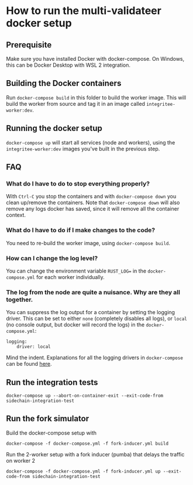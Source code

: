 #  How to run the multi-validateer docker setup

## Prerequisite

Make sure you have installed Docker with docker-compose. On Windows, this can be Docker Desktop with WSL 2 integration.

## Building the Docker containers

Run `docker-compose build` in this folder to build the worker image. This will build the worker from source and tag it in an image called `integritee-worker:dev`.

## Running the docker setup

`docker-compose up` will start all services (node and workers), using the `integritee-worker:dev` images you've built in the previous step.

## FAQ
### What do I have to do to stop everything properly?
With `Ctrl-C` you stop the containers and with `docker-compose down` you clean up/remove the containers. Note that `docker-compose down` will also remove any logs docker has saved, since it will remove all the container context.

### What do I have to do if I make changes to the code?
You need to re-build the worker image, using `docker-compose build`.

### How can I change the log level?
You can change the environment variable `RUST_LOG=` in the `docker-compose.yml` for each worker individually.

### The log from the node are quite a nuisance. Why are they all together.
You can suppress the log output for a container by setting the logging driver. This can be set to either `none` (completely disables all logs), or `local` (no console output, but docker will record the logs) in the `docker-compose.yml`:
```
logging:
    driver: local
```
Mind the indent. Explanations for all the logging drivers in `docker-compose` can be found [here](https://docs.docker.com/config/containers/logging/local/).

## Run the integration tests
```
docker-compose up --abort-on-container-exit --exit-code-from sidechain-integration-test
```

## Run the fork simulator
Build the docker-compose setup with
```
docker-compose -f docker-compose.yml -f fork-inducer.yml build
```
Run the 2-worker setup with a fork inducer (pumba) that delays the traffic on worker 2
```
docker-compose -f docker-compose.yml -f fork-inducer.yml up --exit-code-from sidechain-integration-test
```